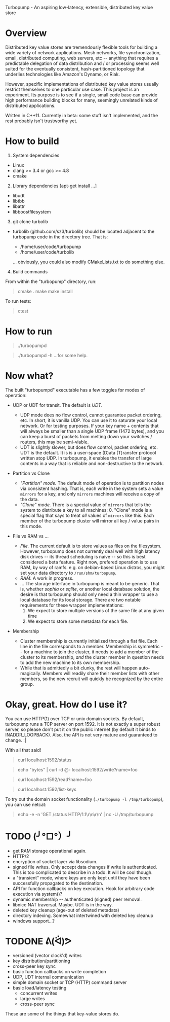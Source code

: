 Turbopump - An aspiring low-latency, extensible, distributed key value store

Overview
===============================================================================
Distributed key value stores are tremendously flexible tools for building a 
wide variety of network applications. Mesh networks, file synchronization, 
email, distributed computing, web servers, etc -- anything that requires a 
predictable delegation of data distribution and / or processing seems well 
suited for the eventually consistent, hash-partitioned topology that underlies 
technologies like Amazon's Dynamo, or Riak.

However, specific implementations of distributed key value stores usually 
restrict themselves to one particular use case. This project is an experiment.
Its purpose is to see if a single, small code base can provide high 
performance building blocks for many, seemingly unrelated kinds of distributed 
applications.

Written in C++11. Currently in beta: some stuff isn't implemented, and the rest
probably isn't trustworthy yet.


How to build
===============================================================================
1. System dependencies

 - Linux
 - clang >= 3.4 or gcc >= 4.8
 - cmake

2. Library dependencies [apt-get install ...]

 - libudt
 - libtbb
 - libattr
 - libboostfilesystem

3. git clone turbolib

 - turbolib (github.com/sz3/turbolib) should be located adjacent to the
   turbopump code in the directory tree. That is:
    * /home/user/code/turbopump
    * /home/user/code/turbolib

   ... obviously, you could also modify CMakeLists.txt to do something else.

4. Build commands

From within the "turbopump" directory, run:
  > cmake .
  make
  make install

To run tests:
  > ctest


How to run
===============================================================================
  > ./turbopumpd

  > ./turbopumpd -h
...for some help.


Now what?
===============================================================================
The built "turbopumpd" executable has a few toggles for modes of operation:

* UDP or UDT for transit. The default is _UDT_.
  - UDP mode does no flow control, cannot guarantee packet ordering, etc.
      In short, it is vanilla UDP. You can use it to saturate your local 
      network. Or for testing purposes. If your key name + contents that will 
      always be smaller than a single UDP frame (1472 bytes), and you can keep 
      a burst of packets from melting down your switches / routers, this may
      be semi-viable.
  - UDT is slightly slower, but does flow control, packet ordering, etc.
      UDT is the default. It is is a user-space (D)ata (T)ransfer protocol 
      written atop UDP. In turbopump, it enables the transfer of large contents
      in a way that is reliable and non-destructive to the network.

* Partition vs Clone
  - _"Partition" mode._
    The default mode of operation is to partition nodes via consistent hashing.
    That is, each write in the system sets a value `mirrors` for a key, and
    only `mirrors` machines will receive a copy of the data.
  - _"Clone" mode._
    There is a special value of `mirrors` that tells the system to distribute
    a key to all machines: 0. "Clone" mode is a special flag that says to treat
    *all* values of `mirrors` like this. Each member of the turbopump cluster
    will mirror all key / value pairs in this mode.

* File vs RAM vs ...
  - _File._
    The current default is to store values as files on the filesystem.
    However, turbopump does not currently deal well with high latency disk
    drives -- its thread scheduling is naive -- so this is best considered a
    beta feature. Right now, prefered operation is to use RAM, by way of ramfs.
    e.g. on debian-based Linux distros, you might set your data directory to
    `/run/shm/turbopump`.
  - _RAM._
    A work in progress.
  - ...
    The storage interface in turbopump is meant to be generic. That is, whether
    *sophia* or *sqlite*, or another local database solution, the desire is that
    turbopump should only need a thin wrapper to use a local database for its
    local storage.
    There are two notable requirements for these wrapper implementations:
      1. We expect to store multiple versions of the same file at any given time
      2. We expect to store some metadata for each file.

* Membership
  - Cluster membership is currently initialized through a flat file. Each
    line in the file corresponds to a member. Membership is symmetric -- for a
    machine to join the cluster, it needs to add a member of the cluster to its
    membership, *and* the cluster member in question needs to add the new
    machine to its own membership.
  - While that is admittedly a bit clunky, the rest will happen auto-magically.
    Members will readily share their member lists with other members, so the new
    recruit will quickly be recognized by the entire group.
 

Okay, great. How do I use it?
===============================================================================
You can use HTTP(1) over TCP or unix domain sockets. By default, turbopump runs
a TCP server on port 1592. It is not exactly a super robust server, so please
don't put it on the public internet (by default it binds to INADDR_LOOPBACK).
Also, the API is not very mature and guaranteed to change. :|

With all that said!

  > curl localhost:1592/status

  > echo "bytes" | curl -d @- localhost:1592/write?name=foo

  > curl localhost:1592/read?name=foo

  > curl localhost:1592/list-keys

To try out the domain socket functionality (`./turbopump -l /tmp/turbopump`),
you can use netcat:

  > echo -e -n 'GET /status HTTP/1.1\r\n\r\n' | nc -U /tmp/turbopump


TODO (╯°□°）╯
===============================================================================
* get RAM storage operational again.
* HTTP/2
* encryption of socket layer via libsodium.
* signed file writes. Only accept data changes if write is authenticated.
  This is too complicated to describe in a todo. It will be cool though.
* a "transient" mode, where keys are only kept until they have been
  successfully propagated to the destination.
* API for function callbacks on key execution. Hook for arbitrary code
  execution via system()?
* dynamic membership -- authenticated (signed) peer removal.
* libnice NAT traversal. Maybe. UDT is in the way.
* deleted key cleanup (age-out of deleted metadata)
* directory indexing. Somewhat intertwined with deleted key cleanup
* windows support...?


TODONE ᕕ(ᐛ)ᕗ
===============================================================================
* versioned (vector clock'd) writes
* key distribution/partitioning
* cross-peer key sync
* basic function callbacks on write completion
* UDP, UDT internal communication
* simple domain socket or TCP (HTTP) command server
* basic load/latency testing
	* concurrent writes
	* large writes
	* cross-peer sync


These are some of the things that key-value stores do.


